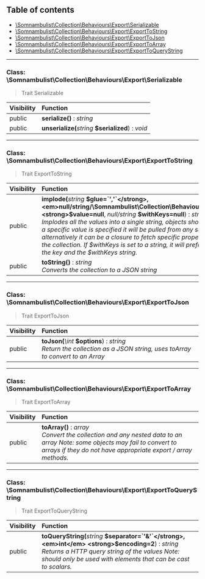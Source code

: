 ## Table of contents

- [\Somnambulist\Collection\Behaviours\Export\Serializable](#class-somnambulistcollectionbehavioursexportserializable)
- [\Somnambulist\Collection\Behaviours\Export\ExportToString](#class-somnambulistcollectionbehavioursexportexporttostring)
- [\Somnambulist\Collection\Behaviours\Export\ExportToJson](#class-somnambulistcollectionbehavioursexportexporttojson)
- [\Somnambulist\Collection\Behaviours\Export\ExportToArray](#class-somnambulistcollectionbehavioursexportexporttoarray)
- [\Somnambulist\Collection\Behaviours\Export\ExportToQueryString](#class-somnambulistcollectionbehavioursexportexporttoquerystring)

<hr />

### Class: \Somnambulist\Collection\Behaviours\Export\Serializable

> Trait Serializable

| Visibility | Function |
|:-----------|:---------|
| public | <strong>serialize()</strong> : <em>string</em> |
| public | <strong>unserialize(</strong><em>string</em> <strong>$serialized</strong>)</strong> : <em>void</em> |

<hr />

### Class: \Somnambulist\Collection\Behaviours\Export\ExportToString

> Trait ExportToString

| Visibility | Function |
|:-----------|:---------|
| public | <strong>implode(</strong><em>string</em> <strong>$glue=`','`</strong>, <em>null/string/\Somnambulist\Collection\Behaviours\Export\Closure</em> <strong>$value=null</strong>, <em>null/string</em> <strong>$withKeys=null</strong>)</strong> : <em>string</em><br /><em>Implodes all the values into a single string, objects should support __toString If a specific value is specified it will be pulled from any sub-arrays or objects; alternatively it can be a closure to fetch specific properties from any objects in the collection. If $withKeys is set to a string, it will prefix the string value with the key and the $withKeys string.</em> |
| public | <strong>toString()</strong> : <em>string</em><br /><em>Converts the collection to a JSON string</em> |

<hr />

### Class: \Somnambulist\Collection\Behaviours\Export\ExportToJson

> Trait ExportToJson

| Visibility | Function |
|:-----------|:---------|
| public | <strong>toJson(</strong><em>\int</em> <strong>$options</strong>)</strong> : <em>string</em><br /><em>Return the collection as a JSON string, uses toArray to convert to an Array</em> |

<hr />

### Class: \Somnambulist\Collection\Behaviours\Export\ExportToArray

> Trait ExportToArray

| Visibility | Function |
|:-----------|:---------|
| public | <strong>toArray()</strong> : <em>array</em><br /><em>Convert the collection and any nested data to an array Note: some objects may fail to convert to arrays if they do not have appropriate export / array methods.</em> |

<hr />

### Class: \Somnambulist\Collection\Behaviours\Export\ExportToQueryString

> Trait ExportToQueryString

| Visibility | Function |
|:-----------|:---------|
| public | <strong>toQueryString(</strong><em>string</em> <strong>$separator=`'&'`</strong>, <em>int</em> <strong>$encoding=2</strong>)</strong> : <em>string</em><br /><em>Returns a HTTP query string of the values Note: should only be used with elements that can be cast to scalars.</em> |

